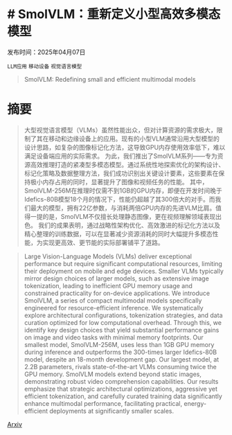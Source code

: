 # # SmolVLM：重新定义小型高效多模态模型

发布时间：2025年04月07日

`LLM应用` `移动设备` `视觉语言模型`

> SmolVLM: Redefining small and efficient multimodal models

# 摘要

> 大型视觉语言模型（VLMs）虽然性能出众，但对计算资源的需求极大，限制了其在移动和边缘设备上的应用。现有的小型VLM通常沿用大型模型的设计思路，如复杂的图像标记化方法，这导致GPU内存使用效率低下，难以满足设备端应用的实际需求。
    为此，我们推出了SmolVLM系列——专为资源高效推理打造的紧凑型多模态模型。通过系统性地探索优化的架构设计、标记化策略及数据整理方法，我们成功识别出关键设计要素，这些要素在保持极小内存占用的同时，显著提升了图像和视频任务的性能。
    其中，SmolVLM-256M在推理时仅需不到1GB的GPU内存，即便在开发时间晚于Idefics-80B模型18个月的情况下，性能仍超越了其300倍大的对手。而我们最大的模型，拥有22亿参数，与消耗两倍GPU内存的先进VLM比肩。值得一提的是，SmolVLM不仅擅长处理静态图像，更在视频理解领域表现出色。
    我们的成果表明，通过战略性架构优化、高效激进的标记化方法以及精心整理的训练数据，可以在显著减少资源消耗的同时大幅提升多模态性能，为实现更高效、更节能的实际部署铺平了道路。

> Large Vision-Language Models (VLMs) deliver exceptional performance but require significant computational resources, limiting their deployment on mobile and edge devices. Smaller VLMs typically mirror design choices of larger models, such as extensive image tokenization, leading to inefficient GPU memory usage and constrained practicality for on-device applications.
  We introduce SmolVLM, a series of compact multimodal models specifically engineered for resource-efficient inference. We systematically explore architectural configurations, tokenization strategies, and data curation optimized for low computational overhead. Through this, we identify key design choices that yield substantial performance gains on image and video tasks with minimal memory footprints.
  Our smallest model, SmolVLM-256M, uses less than 1GB GPU memory during inference and outperforms the 300-times larger Idefics-80B model, despite an 18-month development gap. Our largest model, at 2.2B parameters, rivals state-of-the-art VLMs consuming twice the GPU memory. SmolVLM models extend beyond static images, demonstrating robust video comprehension capabilities.
  Our results emphasize that strategic architectural optimizations, aggressive yet efficient tokenization, and carefully curated training data significantly enhance multimodal performance, facilitating practical, energy-efficient deployments at significantly smaller scales.

[Arxiv](https://arxiv.org/abs/2504.05299)